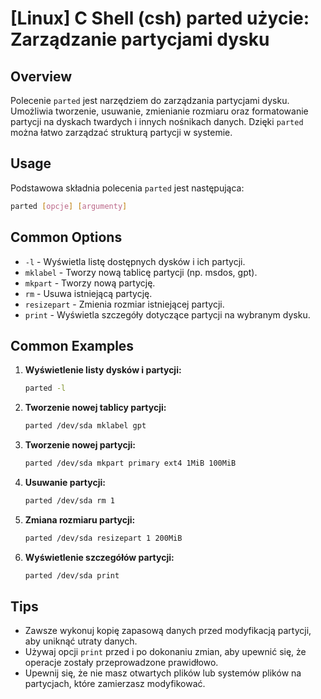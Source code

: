 # [Linux] C Shell (csh) parted użycie: Zarządzanie partycjami dysku

## Overview
Polecenie `parted` jest narzędziem do zarządzania partycjami dysku. Umożliwia tworzenie, usuwanie, zmienianie rozmiaru oraz formatowanie partycji na dyskach twardych i innych nośnikach danych. Dzięki `parted` można łatwo zarządzać strukturą partycji w systemie.

## Usage
Podstawowa składnia polecenia `parted` jest następująca:

```bash
parted [opcje] [argumenty]
```

## Common Options
- `-l` - Wyświetla listę dostępnych dysków i ich partycji.
- `mklabel` - Tworzy nową tablicę partycji (np. msdos, gpt).
- `mkpart` - Tworzy nową partycję.
- `rm` - Usuwa istniejącą partycję.
- `resizepart` - Zmienia rozmiar istniejącej partycji.
- `print` - Wyświetla szczegóły dotyczące partycji na wybranym dysku.

## Common Examples
1. **Wyświetlenie listy dysków i partycji:**
   ```bash
   parted -l
   ```

2. **Tworzenie nowej tablicy partycji:**
   ```bash
   parted /dev/sda mklabel gpt
   ```

3. **Tworzenie nowej partycji:**
   ```bash
   parted /dev/sda mkpart primary ext4 1MiB 100MiB
   ```

4. **Usuwanie partycji:**
   ```bash
   parted /dev/sda rm 1
   ```

5. **Zmiana rozmiaru partycji:**
   ```bash
   parted /dev/sda resizepart 1 200MiB
   ```

6. **Wyświetlenie szczegółów partycji:**
   ```bash
   parted /dev/sda print
   ```

## Tips
- Zawsze wykonuj kopię zapasową danych przed modyfikacją partycji, aby uniknąć utraty danych.
- Używaj opcji `print` przed i po dokonaniu zmian, aby upewnić się, że operacje zostały przeprowadzone prawidłowo.
- Upewnij się, że nie masz otwartych plików lub systemów plików na partycjach, które zamierzasz modyfikować.